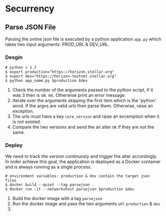 # Securrency

## Parse JSON File ##
Parsing the online json file is executed by a python application `app.py` which takes two input arguments: PROD_URL & DEV_URL.
### Desgin ###
```
# python > 2.7
$ export production="https://horizon.stellar.org"
$ export dev="https://horizon-testnet.stellar.org"
$ python app_name.py $production $dev
```
1. Check the number of the arguments passed to the python script, if it was 3 then is ok. ex. Otherwise print an error message.
2. Iterate over the arguments skipping the first item which is the 'python' word. If the argvs are valid urls then parse them. Otherwise, raise an exception.
3. The urls must have a key `core_version` and raise an excemption when it is not existed.
4. Compare the two versions and send the an alter `OK` if they are not the same.
### Deploy ###
We need to track the version continuosly and trigger the alter accordingly. In order achieve this goal, the application is deployed as a Docker container and is always running as a single process.
```
# environment variables: production & dev contain the target json files
$ docker build --quiet --tag parsejson .
$ docker run -it --network=host parsejson $production $dev

```
1. Build the docker image with a tag `parsejson`
2. Run the docker image and pass the two arguments url: `production` & `dev`
3. 